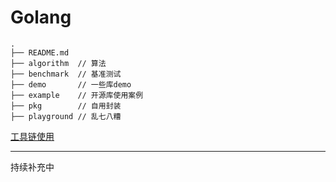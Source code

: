 # Golang

```text
.
├── README.md
├── algorithm  // 算法
├── benchmark  // 基准测试
├── demo       // 一些库demo
├── example    // 开源库使用案例
├── pkg        // 自用封装
├── playground // 乱七八糟
```

[工具链使用](toolchain.md)


<hr>
持续补充中